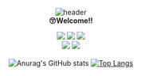 <div align="center">

  ![header](https://capsule-render.vercel.app/api?type=waving&text=seye0n&color=0:ccbbd8,100:7f99f8&fontColor=415397)<br/>
  <strong>😚Welcome!!</strong>

  <a href="https://www.instagram.com" target="_blank"><img src="https://img.shields.io/badge/instagram-E4405F?style=flat&logo=instagram&logoColor=d6aedd"/></a>
  <a href="https://www.notion.so/dd00952c4ed647e58b93e4f6ee49eb9e?v=5763f9f1645b4ffe81bf97f1d9c912e8" target="_blank"><img src="https://img.shields.io/badge/notion-000000?style=flat&logo=notion&logoColor=white"/></a>
  <img src="https://img.shields.io/badge/Javascript-ffb13b?style=flat&logo=javascript&logoColor=white"/><br/>
  <img src="https://img.shields.io/badge/react-61DAFB?style=flat&logo=react&logoColor=white"/>
  <img src="https://img.shields.io/badge/html5-E34F26?style=flat&logo=html5&logoColor=white"/><br/><br/>
  ![Anurag's GitHub stats](https://github-readme-stats.vercel.app/api?username=seye0n&show_icons=true&theme=radical)
  [![Top Langs](https://github-readme-stats.vercel.app/api/top-langs/?username=seye0n&layout=compact)](https://github.com/seye0n/github-readme-stats)
</div>
